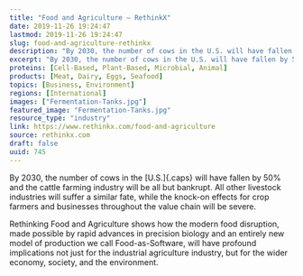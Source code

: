 ```yaml
---
title: "Food and Agriculture — RethinkX"
date: 2019-11-26 19:24:47
lastmod: 2019-11-26 19:24:47
slug: food-and-agriculture-rethinkx
description: "By 2030, the number of cows in the U.S. will have fallen by 50% and the cattle farming industry will be all but bankrupt. All other livestock industries will suffer a similar fate, while the knock-on effects for crop farmers and businesses throughout the value chain will be&nbsp;severe."
excerpt: "By 2030, the number of cows in the U.S. will have fallen by 50% and the cattle farming industry will be all but bankrupt. All other livestock industries will suffer a similar fate, while the knock-on effects for crop farmers and businesses throughout the value chain will be&nbsp;severe."
proteins: [Cell-Based, Plant-Based, Microbial, Animal]
products: [Meat, Dairy, Eggs, Seafood]
topics: [Business, Environment]
regions: [International]
images: ["Fermentation-Tanks.jpg"]
featured_image: "Fermentation-Tanks.jpg"
resource_type: "industry"
link: https://www.rethinkx.com/food-and-agriculture
source: rethinkx.com
draft: false
uuid: 745
---
```

By 2030, the number of cows in the [U.S.]{.caps} will have fallen by 50%
and the cattle farming industry will be all but bankrupt. All other
livestock industries will suffer a similar fate, while the knock-on
effects for crop farmers and businesses throughout the value chain will
be severe.

Rethinking Food and Agriculture shows how the modern food disruption,
made possible by rapid advances in precision biology and an entirely new
model of production we call Food-as-Software, will have profound
implications not just for the industrial agriculture industry, but for
the wider economy, society, and the environment.
